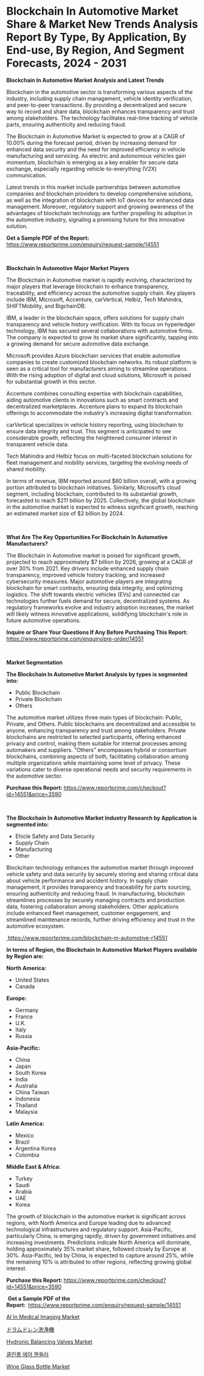 <p><h1>Blockchain In Automotive Market Share & Market New Trends Analysis Report By Type, By Application, By End-use, By Region, And Segment Forecasts, 2024 - 2031</h1></p><p><strong>Blockchain In Automotive Market Analysis and Latest Trends</strong></p>
<p><p>Blockchain in the automotive sector is transforming various aspects of the industry, including supply chain management, vehicle identity verification, and peer-to-peer transactions. By providing a decentralized and secure way to record and share data, blockchain enhances transparency and trust among stakeholders. The technology facilitates real-time tracking of vehicle parts, ensuring authenticity and reducing fraud.</p><p>The Blockchain in Automotive Market is expected to grow at a CAGR of 10.00% during the forecast period, driven by increasing demand for enhanced data security and the need for improved efficiency in vehicle manufacturing and servicing. As electric and autonomous vehicles gain momentum, blockchain is emerging as a key enabler for secure data exchange, especially regarding vehicle-to-everything (V2X) communication.</p><p>Latest trends in this market include partnerships between automotive companies and blockchain providers to develop comprehensive solutions, as well as the integration of blockchain with IoT devices for enhanced data management. Moreover, regulatory support and growing awareness of the advantages of blockchain technology are further propelling its adoption in the automotive industry, signaling a promising future for this innovative solution.</p></p>
<p><strong>Get a Sample PDF of the Report:&nbsp;</strong> <a href="https://www.reportprime.com/enquiry/request-sample/14551">https://www.reportprime.com/enquiry/request-sample/14551</a></p>
<p>&nbsp;</p>
<p><strong>Blockchain In Automotive Major Market Players</strong></p>
<p><p>The Blockchain in Automotive market is rapidly evolving, characterized by major players that leverage blockchain to enhance transparency, traceability, and efficiency across the automotive supply chain. Key players include IBM, Microsoft, Accenture, carVertical, Helbiz, Tech Mahindra, SHIFTMobility, and BigchainDB.</p><p>IBM, a leader in the blockchain space, offers solutions for supply chain transparency and vehicle history verification. With its focus on hyperledger technology, IBM has secured several collaborations with automotive firms. The company is expected to grow its market share significantly, tapping into a growing demand for secure automotive data exchange.</p><p>Microsoft provides Azure blockchain services that enable automotive companies to create customized blockchain networks. Its robust platform is seen as a critical tool for manufacturers aiming to streamline operations. With the rising adoption of digital and cloud solutions, Microsoft is poised for substantial growth in this sector.</p><p>Accenture combines consulting expertise with blockchain capabilities, aiding automotive clients in innovations such as smart contracts and decentralized marketplaces. Accenture plans to expand its blockchain offerings to accommodate the industry's increasing digital transformation.</p><p>carVertical specializes in vehicle history reporting, using blockchain to ensure data integrity and trust. This segment is anticipated to see considerable growth, reflecting the heightened consumer interest in transparent vehicle data.</p><p>Tech Mahindra and Helbiz focus on multi-faceted blockchain solutions for fleet management and mobility services, targeting the evolving needs of shared mobility. </p><p>In terms of revenue, IBM reported around $60 billion overall, with a growing portion attributed to blockchain initiatives. Similarly, Microsoft’s cloud segment, including blockchain, contributed to its substantial growth, forecasted to reach $211 billion by 2025. Collectively, the global blockchain in the automotive market is expected to witness significant growth, reaching an estimated market size of $2 billion by 2024.</p></p>
<p>&nbsp;</p>
<p><strong>What Are The Key Opportunities For Blockchain In Automotive Manufacturers?</strong></p>
<p><p>The Blockchain in Automotive market is poised for significant growth, projected to reach approximately $7 billion by 2026, growing at a CAGR of over 30% from 2021. Key drivers include enhanced supply chain transparency, improved vehicle history tracking, and increased cybersecurity measures. Major automotive players are integrating blockchain for smart contracts, ensuring data integrity, and optimizing logistics. The shift towards electric vehicles (EVs) and connected car technologies further fuels demand for secure, decentralized systems. As regulatory frameworks evolve and industry adoption increases, the market will likely witness innovative applications, solidifying blockchain's role in future automotive operations.</p></p>
<p><strong>Inquire or Share Your Questions If Any Before Purchasing This Report:</strong> <a href="https://www.reportprime.com/enquiry/pre-order/14551">https://www.reportprime.com/enquiry/pre-order/14551</a></p>
<p>&nbsp;</p>
<p><strong>Market Segmentation</strong></p>
<p><strong>The Blockchain In Automotive Market Analysis by types is segmented into:</strong></p>
<p><ul><li>Public Blockchain</li><li>Private Blockchain</li><li>Others</li></ul></p>
<p><p>The automotive market utilizes three main types of blockchain: Public, Private, and Others. Public blockchains are decentralized and accessible to anyone, enhancing transparency and trust among stakeholders. Private blockchains are restricted to selected participants, offering enhanced privacy and control, making them suitable for internal processes among automakers and suppliers. "Others" encompasses hybrid or consortium blockchains, combining aspects of both, facilitating collaboration among multiple organizations while maintaining some level of privacy. These variations cater to diverse operational needs and security requirements in the automotive sector.</p></p>
<p><strong>Purchase this Report:&nbsp;</strong><a href="https://www.reportprime.com/checkout?id=14551&price=3590">https://www.reportprime.com/checkout?id=14551&price=3590</a></p>
<p>&nbsp;</p>
<p><strong>The Blockchain In Automotive Market Industry Research by Application is segmented into:</strong></p>
<p><ul><li>Ehicle Safety and Data Security</li><li>Supply Chain</li><li>Manufacturing</li><li>Other</li></ul></p>
<p><p>Blockchain technology enhances the automotive market through improved vehicle safety and data security by securely storing and sharing critical data about vehicle performance and accident history. In supply chain management, it provides transparency and traceability for parts sourcing, ensuring authenticity and reducing fraud. In manufacturing, blockchain streamlines processes by securely managing contracts and production data, fostering collaboration among stakeholders. Other applications include enhanced fleet management, customer engagement, and streamlined maintenance records, further driving efficiency and trust in the automotive ecosystem.</p></p>
<p><a href="https://www.reportprime.com/blockchain-in-automotive-r14551">&nbsp;https://www.reportprime.com/blockchain-in-automotive-r14551</a></p>
<p><strong>In terms of Region, the Blockchain In Automotive Market Players available by Region are:</strong></p>
<p>
    <p> <strong> North America: </strong>
        <ul>
            <li>United States</li>
            <li>Canada</li>
        </ul>
        </p> 
    <p> <strong> Europe: </strong>
        <ul>
            <li>Germany</li>
            <li>France</li>
            <li>U.K.</li>
            <li>Italy</li>
            <li>Russia</li>
        </ul>
        </p> 
    <p> <strong> Asia-Pacific: </strong>
        <ul>
            <li>China</li>
            <li>Japan</li>
            <li>South Korea</li>
            <li>India</li>
            <li>Australia</li>
            <li>China Taiwan</li>
            <li>Indonesia</li>
            <li>Thailand</li>
            <li>Malaysia</li>
        </ul>
        </p> 
    <p> <strong> Latin America: </strong>
        <ul>
            <li>Mexico</li>
            <li>Brazil</li>
            <li>Argentina Korea</li>
            <li>Colombia</li>
        </ul>
        </p> 
    <p> <strong> Middle East & Africa: </strong>
        <ul>
            <li>Turkey</li>
            <li>Saudi</li>
            <li>Arabia</li>
            <li>UAE</li>
            <li>Korea</li>
        </ul>
    </p>
    </p>
<p><p>The growth of blockchain in the automotive market is significant across regions, with North America and Europe leading due to advanced technological infrastructures and regulatory support. Asia-Pacific, particularly China, is emerging rapidly, driven by government initiatives and increasing investments. Predictions indicate North America will dominate, holding approximately 35% market share, followed closely by Europe at 30%. Asia-Pacific, led by China, is expected to capture around 25%, while the remaining 10% is attributed to other regions, reflecting growing global interest.</p></p>
<p><strong>Purchase this Report: </strong><a href="https://www.reportprime.com/checkout?id=14551&price=3590">https://www.reportprime.com/checkout?id=14551&price=3590</a></p>
<p>&nbsp;<strong>Get a Sample PDF of the Report:&nbsp;&nbsp;</strong><a href="https://www.reportprime.com/enquiry/request-sample/14551">https://www.reportprime.com/enquiry/request-sample/14551</a></p>
<p><strong></strong></p>
<p><p><a href="https://github.com/ygfu6u/Market-Research-Report-List-1/blob/main/ai-in-medical-imaging-market.md">AI In Medical Imaging Market</a></p><p><a href="https://medium.com/@cleogerhold_78164/%E3%83%89%E3%83%A9%E3%83%A0%E6%8E%92%E6%B0%B4%E3%82%AF%E3%83%AA%E3%83%BC%E3%83%8B%E3%83%B3%E3%82%B0%E3%83%9E%E3%82%B7%E3%83%B3%E5%B8%82%E5%A0%B4%E3%81%AB%E9%96%A2%E3%81%99%E3%82%8B%E3%82%B0%E3%83%AD%E3%83%BC%E3%83%90%E3%83%AB%E3%81%AA%E8%A6%96%E7%82%B9-%E3%83%88%E3%83%AC%E3%83%B3%E3%83%89%E3%81%A8%E4%BA%88%E6%B8%AC-2024%E5%B9%B4-2031%E5%B9%B4-7c857e42984e">ドラムドレン洗浄機</a></p><p><a href="https://www.linkedin.com/pulse/global-hydronic-balancing-valves-market-focus-product-type-static-gu6lf?trackingId=yexWM%2FRASwS6EJEuG8t2VA%3D%3D">Hydronic Balancing Valves Market</a></p><p><a href="https://medium.com/@fernandotryo5lson96765/cleanroom-air-handlers-market-%EC%9D%98-%EA%B8%80%EB%A1%9C%EB%B2%8C-%EC%8B%9C%EC%9E%A5-%EA%B0%9C%EC%9A%94%EB%8A%94-%EC%A0%84-%EC%84%B8%EA%B3%84-%EB%B0%8F-%EC%A3%BC%EC%9A%94-%EC%8B%9C%EC%9E%A5%EC%9D%98-%EC%82%B0%EC%97%85%EC%97%90-%EC%98%81%ED%96%A5%EC%9D%84-%EB%AF%B8%EC%B9%98%EB%8A%94-%EC%A3%BC%EC%9A%94-%ED%8A%B8%EB%A0%8C%EB%93%9C%EC%97%90-%EB%8C%80%ED%95%9C-%EB%8F%85%ED%8A%B9%ED%95%9C-%EA%B4%80%EC%A0%90%EC%9D%84-%EC%A0%9C%EA%B3%B5%ED%95%A9%EB%8B%88%EB%8B%A4-b4246e9968f9">클린룸 에어 핸들러</a></p><p><a href="https://www.linkedin.com/pulse/global-wine-glass-bottle-market-trends-analysis-future-growth-eswcf?trackingId=fNPxhhM1TlOx9%2BpyXECu5Q%3D%3D">Wine Glass Bottle Market</a></p></p>